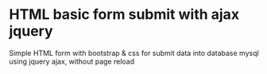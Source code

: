 # HTML basic form submit with ajax jquery
Simple HTML form with bootstrap & css for submit data into database mysql using jquery ajax, without page reload
